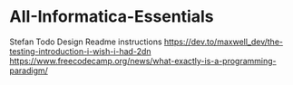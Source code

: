 # AII-Informatica-Essentials

Stefan Todo
Design
Readme instructions
 https://dev.to/maxwell_dev/the-testing-introduction-i-wish-i-had-2dn
https://www.freecodecamp.org/news/what-exactly-is-a-programming-paradigm/
